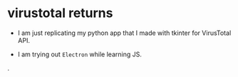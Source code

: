 # virustotal returns

- I am just replicating my python app that I made with tkinter for VirusTotal API.


- I am trying out `Electron` while learning JS.

.
